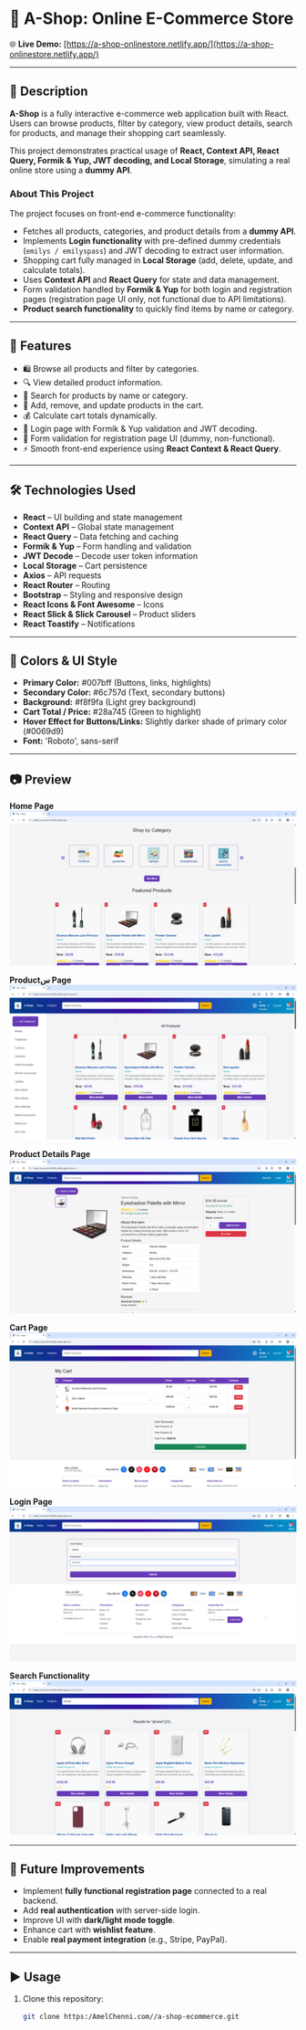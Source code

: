 # 🛒 A-Shop: Online E-Commerce Store

🌐 **Live Demo:** [https://a-shop-onlinestore.netlify.app/](https://a-shop-onlinestore.netlify.app/)

---

## 📖 Description

**A-Shop** is a fully interactive e-commerce web application built with React. Users can browse products, filter by category, view product details, search for products, and manage their shopping cart seamlessly.

This project demonstrates practical usage of **React, Context API, React Query, Formik & Yup, JWT decoding, and Local Storage**, simulating a real online store using a **dummy API**.

### About This Project

The project focuses on front-end e-commerce functionality:

- Fetches all products, categories, and product details from a **dummy API**.
- Implements **Login functionality** with pre-defined dummy credentials (`emilys / emilyspass`) and JWT decoding to extract user information.
- Shopping cart fully managed in **Local Storage** (add, delete, update, and calculate totals).
- Uses **Context API** and **React Query** for state and data management.
- Form validation handled by **Formik & Yup** for both login and registration pages (registration page UI only, not functional due to API limitations).
- **Product search functionality** to quickly find items by name or category.

---

## 🚀 Features

- 🛍️ Browse all products and filter by categories.
- 🔍 View detailed product information.
- 🔎 Search for products by name or category.
- 🛒 Add, remove, and update products in the cart.
- 💰 Calculate cart totals dynamically.
- 🔐 Login page with Formik & Yup validation and JWT decoding.
- 📝 Form validation for registration page UI (dummy, non-functional).
- ⚡ Smooth front-end experience using **React Context & React Query**.

---

## 🛠️ Technologies Used

- **React** – UI building and state management
- **Context API** – Global state management
- **React Query** – Data fetching and caching
- **Formik & Yup** – Form handling and validation
- **JWT Decode** – Decode user token information
- **Local Storage** – Cart persistence
- **Axios** – API requests
- **React Router** – Routing
- **Bootstrap** – Styling and responsive design
- **React Icons & Font Awesome** – Icons
- **React Slick & Slick Carousel** – Product sliders
- **React Toastify** – Notifications

---

## 🎨 Colors & UI Style

- **Primary Color:** #007bff (Buttons, links, highlights)
- **Secondary Color:** #6c757d (Text, secondary buttons)
- **Background:** #f8f9fa (Light grey background)
- **Cart Total / Price:** #28a745 (Green to highlight)
- **Hover Effect for Buttons/Links:** Slightly darker shade of primary color (#0069d9)
- **Font:** 'Roboto', sans-serif

---

## 📷 Preview

**Home Page**  
![Home Preview](homePage.png)

**Productس Page**  
![Product Preview](products.png)


**Product Details Page**  
![Product Preview](productsDetails.png)

**Cart Page**  
![Cart Preview](cart.png)

**Login Page**  
![Login Preview](login.png)

**Search Functionality**  
![Search Preview](searchPage.png)

---

## 📌 Future Improvements

- Implement **fully functional registration page** connected to a real backend.
- Add **real authentication** with server-side login.
- Improve UI with **dark/light mode toggle**.
- Enhance cart with **wishlist feature**.
- Enable **real payment integration** (e.g., Stripe, PayPal).

---

## ▶️ Usage

1. Clone this repository:

   ```bash
   git clone https:/AmelChenni.com//a-shop-ecommerce.git
